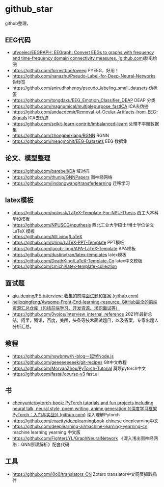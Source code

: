 # github_star
github整理，

## EEG代码

* [ufvceiec/EEGRAPH: EEGraph: Convert EEGs to graphs with frequency and time-frequency domain connectivity measures. (github.com)](https://github.com/ufvceiec/EEGRAPH)脑电绘图
* https://github.com/forrestbao/pyeeg PYEEG，好用！
* https://github.com/nanazhu/Pseudo-Label-for-Deep-Neural-Networks 伪标签
* https://github.com/anirudhshenoy/pseudo_labeling_small_datasets 伪标签
* https://github.com/tongdaxu/EEG_Emotion_Classifier_DEAP DEAP 分类
* https://github.com/magnumical/multiplepurpose_fastICA ICA去伪迹
* https://github.com/andacdemir/Removal-of-Ocular-Artifacts-from-EEG-Signals  ICA去伪迹
* https://github.com/scikit-learn-contrib/imbalanced-learn 处理不平衡数据集
* https://github.com/zhongpeixiang/RGNN RGNN
* https://github.com/meagmohit/EEG-Datasets EEG 数据集

## 论文、模型整理

* https://github.com/barebell/DA 域对抗
* https://github.com/thunlp/GNNPapers 图神经网络
* https://github.com/jindongwang/transferlearning 迁移学习

## latex模板

* https://github.com/polossk/LaTeX-Template-For-NPU-Thesis 西工大本科毕设模板
* https://github.com/NPUSCG/nputhesis 西北工业大学硕士/博士学位论文 LaTeX 模板
* https://github.com/AllLiving/LaTeX
* https://github.com/Urinx/LaTeX-PPT-Template PPT模板
* https://github.com/jacob-long/APA-LaTeX-Template APA模板
* https://github.com/dustinvtran/latex-templates latex模板
* https://github.com/DeathKing/LaTeX-Template-Cn latex中文模板
* https://github.com/cmichi/latex-template-collection

## 面试题

* [qiu-deqing/FE-interview: 收集的前端面试题和答案 (github.com)](https://github.com/qiu-deqing/FE-interview)
* [helloqingfeng/Awsome-Front-End-learning-resource: GitHub最全的前端资源汇总仓库（包括前端学习、开发资源、求职面试等）](https://github.com/helloqingfeng/Awsome-Front-End-learning-resource)
* https://github.com/0voice/interview_internal_reference 2021年最新总结，阿里，腾讯，百度，美团，头条等技术面试题目，以及答案，专家出题人分析汇总。

## 教程

* https://github.com/nswbmw/N-blog一起学Node.js
* https://github.com/geeeeeeeeek/git-recipes GIt中文教程
* https://github.com/MorvanZhou/PyTorch-Tutorial 莫烦pytorch中文
* https://github.com/fastai/course-v3 fast.ai

## 书

* [chenyuntc/pytorch-book: PyTorch tutorials and fun projects including neural talk, neural style, poem writing, anime generation (《深度学习框架PyTorch：入门与实战》) (github.com)](https://github.com/chenyuntc/pytorch-book) 深入理解Pytorch
* https://github.com/exacity/deeplearningbook-chinese deeplearning中文
* https://github.com/deeplearning-ai/machine-learning-yearning-cn machine learning yearning 中文版
* https://github.com/FighterLYL/GraphNeuralNetwork 《深入浅出图神经网络：GNN原理解析》配套代码

## 工具

* https://github.com/l0o0/translators_CN  Zotero translator中文网页抓取插件

